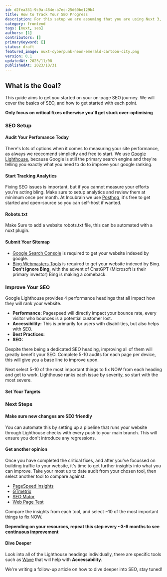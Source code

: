```yaml
---
id: d2fea331-9c9a-484e-a7ec-25d60be129b4
title: How to Track Your SEO Progress
description: For this setup we are assuming that you are using Nuxt 3, Typescript and supabase-js.
category: frontend
tags: [nuxt, seo]
authors: [1]
contributors: []
primaryKeyword: []
status: draft
featured_image: nuxt-cyberpunk-neon-emerald-cartoon-city.png
version: 0.1
updatedAt: 2023/11/08
publishedAt: 2023/10/31
---
```


## What is the Goal?

This guide aims to get you started on your on-page SEO journey. We will cover the basics of SEO, and
how to get started with each point.

**Only focus on critical fixes otherwise you'll get stuck over-optimising**

### SEO Setup

#### Audit Your Perfomance Today

There's lots of options when it comes to measuring your site performance, as always we reccomend
simplicity and free to start. We use
[Google Lighthouse](https://developers.google.com/web/tools/lighthouse), because Google is still the
primary search engine and they're telling you exactly what you need to do to improve your google
ranking.

#### Start Tracking Analytics

Fixing SEO issues is important, but if you cannot measure your efforts you're acting bling. Make
sure to setup analytics and review them at minimum once per month. At Incubrain we use
[Posthog](https://posthog.com/), it's free to get started and open-source so you can self-host if
wanted.

#### Robots.txt

Make Sure to add a website robots.txt file, this can be automated with a nuxt plugin.

#### Submit Your Sitemap

- [Google Search Console]() is required to get your website indexed by google.
- [Bing Webmasters Tools](https://www.bing.com/webmasters/about) is required to get your website
  indexed by Bing. **Don't ignore Bing**, with the advent of ChatGPT (Microsoft is their primary
  investor) Bing is making a comeback.

### Improve Your SEO

Google Lighthouse provides 4 performance headings that all impact how they will rank your website.

- **Performance:** Pagespeed will directly impact your bounce rate, every visitor who bounces is a
  potential customer lost.
- **Accessibility:** This is primarily for users with disabilities, but also helps with SEO.
- **Best Practices:**
- **SEO:**

Despite there being a dedicated SEO heading, improving all of them will greatly benefit your SEO.
Complete 5-10 audits for each page per device, this will give you a base line to improve upon.

Next select 5-10 of the most important things to fix NOW from each heading and get to work.
Lighthouse ranks each issue by severity, so start with the most severe.

#### Set Your Targets

### Next Steps

#### Make sure new changes are SEO friendly

You can automate this by setting up a pipeline that runs your website through Lighthouse checks with
every push to your main branch. This will ensure you don't introduce any regressions.

#### Get another opinion

Once you have completed the critical fixes, and after you've focussed on building traffic to your
website, it's time to get further insights into what you can improve. Take your most up to date
audit from your chosen tool, then select another tool to compare against.

- [PageSpeed Insights](https://developers.google.com/speed/pagespeed/insights/)
- [GTmetrix](https://gtmetrix.com/)
- [SEO Mator](https://seomator.com/free-seo-audit-tool)
- [Web Page Test](https://www.webpagetest.org/)

Compare the insights from each tool, and select ~10 of the most important things to fix NOW.

**Depending on your resources, repeat this step every ~3-6 months to see continuous improvement**

#### Dive Deeper

Look into all of the Lighthouse headings individually, there are specific tools such as
[Wave](https://wave.webaim.org/) that will help with **Accessability**.

We're writing a follow-up article on how to dive deeper into SEO, stay tuned!
